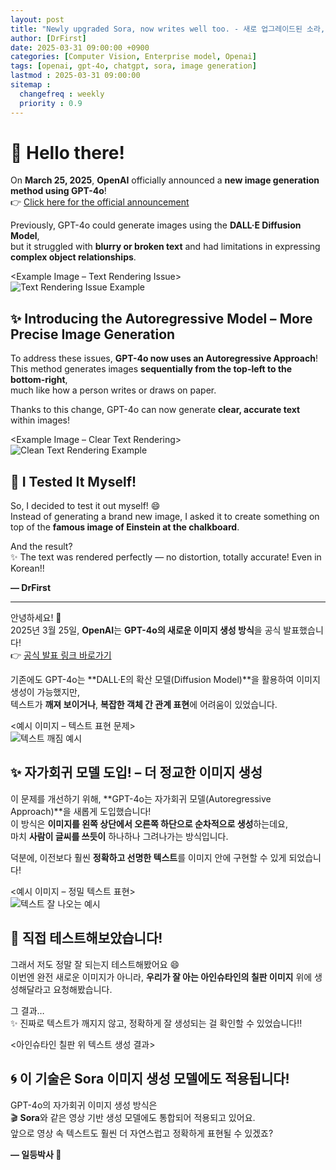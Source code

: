 ```yaml
---
layout: post
title: "Newly upgraded Sora, now writes well too. - 새로 업그레이드된 소라, 글씨도 잘 써요"
author: [DrFirst]
date: 2025-03-31 09:00:00 +0900
categories: [Computer Vision, Enterprise model, Openai]
tags: [openai, gpt-4o, chatgpt, sora, image generation]
lastmod : 2025-03-31 09:00:00
sitemap :
  changefreq : weekly
  priority : 0.9
---
```


# 👋 Hello there!

On **March 25, 2025**, **OpenAI** officially announced a **new image generation method using GPT-4o**!  
👉 [Click here for the official announcement](https://openai.com/index/introducing-4o-image-generation/)

Previously, GPT-4o could generate images using the **DALL·E Diffusion Model**,  
but it struggled with **blurry or broken text** and had limitations in expressing **complex object relationships**.

<Example Image – Text Rendering Issue>  
![Text Rendering Issue Example](https://ai-economy.netlify.app/img/20250324083558_thunmnail.png)


## ✨ Introducing the Autoregressive Model – More Precise Image Generation

To address these issues, **GPT-4o now uses an Autoregressive Approach**!  
This method generates images **sequentially from the top-left to the bottom-right**,  
much like how a person writes or draws on paper.

Thanks to this change, GPT-4o can now generate **clear, accurate text** within images!

<Example Image – Clear Text Rendering>  
![Clean Text Rendering Example](https://images.ctfassets.net/kftzwdyauwt9/5msykBd6Wu5mBcTgoqeJkj/4481c11698ff69f3d44d4c6220fade12/hero_image_1-whiteboard1.png?w=1920&q=90&fm=webp)


## 🧪 I Tested It Myself!

So, I decided to test it out myself! 😄  
Instead of generating a brand new image, I asked it to create something on top of the **famous image of Einstein at the chalkboard**.

And the result?  
✨ The text was rendered perfectly — no distortion, totally accurate! Even in Korean!!

<!-- <Einstein Chalkboard Text Rendering Example>   -->
<!-- ![Einstein Chalkboard Example](https://github.com/user-attachments/assets/dfaf73b4-6fff-4d40-ade5-3a1ea28fba32) -->


<!-- ## 🌀 This Technology Is Also Used in **Sora**!

GPT-4o’s autoregressive image generation is  
🎬 also integrated into models like **Sora**, which are designed for video generation.  
That means even text within moving images will look **much more natural and accurate** in the future!
 -->

**— DrFirst**


---

안녕하세요! 👋  
2025년 3월 25일, **OpenAI**는 **GPT-4o의 새로운 이미지 생성 방식**을 공식 발표했습니다!  
👉 [공식 발표 링크 바로가기](https://openai.com/index/introducing-4o-image-generation/)

기존에도 GPT-4o는 **DALL·E의 확산 모델(Diffusion Model)**을 활용하여 이미지 생성이 가능했지만,  
텍스트가 **깨져 보이거나**, **복잡한 객체 간 관계 표현**에 어려움이 있었습니다.

<예시 이미지 – 텍스트 표현 문제>  
![텍스트 깨짐 예시](https://ai-economy.netlify.app/img/20250324083558_thunmnail.png)


## ✨ 자가회귀 모델 도입! – 더 정교한 이미지 생성

이 문제를 개선하기 위해, **GPT-4o는 자가회귀 모델(Autoregressive Approach)**을 새롭게 도입했습니다!  
이 방식은 **이미지를 왼쪽 상단에서 오른쪽 하단으로 순차적으로 생성**하는데요,  
마치 **사람이 글씨를 쓰듯이** 하나하나 그려나가는 방식입니다.  

덕분에, 이전보다 훨씬 **정확하고 선명한 텍스트**를 이미지 안에 구현할 수 있게 되었습니다!

<예시 이미지 – 정밀 텍스트 표현>  
![텍스트 잘 나오는 예시](https://images.ctfassets.net/kftzwdyauwt9/5msykBd6Wu5mBcTgoqeJkj/4481c11698ff69f3d44d4c6220fade12/hero_image_1-whiteboard1.png?w=1920&q=90&fm=webp)


## 🧪 직접 테스트해보았습니다!

그래서 저도 정말 잘 되는지 테스트해봤어요 😄  
이번엔 완전 새로운 이미지가 아니라, **우리가 잘 아는 아인슈타인의 칠판 이미지** 위에 생성해달라고 요청해봤습니다.

그 결과…  
✨ 진짜로 텍스트가 깨지지 않고, 정확하게 잘 생성되는 걸 확인할 수 있었습니다!!

<아인슈타인 칠판 위 텍스트 생성 결과>  
<!-- ![아인슈타인 칠판 예시](https://github.com/user-attachments/assets/dfaf73b4-6fff-4d40-ade5-3a1ea28fba32) -->


## 🌀 이 기술은 **Sora** 이미지 생성 모델에도 적용됩니다!

GPT-4o의 자가회귀 이미지 생성 방식은  
🎬 **Sora**와 같은 영상 기반 생성 모델에도 통합되어 적용되고 있어요.  
앞으로 영상 속 텍스트도 훨씬 더 자연스럽고 정확하게 표현될 수 있겠죠?


**— 일등박사 🥇**
